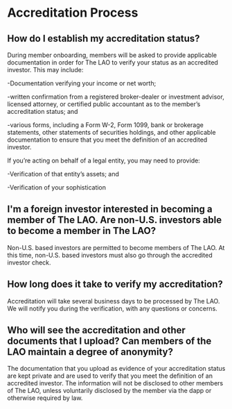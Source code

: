 # Accreditation Process

## How do I establish my accreditation status?

During member onboarding, members will be asked to provide applicable documentation in order for The LAO to verify your status as an accredited investor. This may include:

-Documentation verifying your income or net worth;

-written confirmation from a registered broker-dealer or investment advisor, licensed attorney, or certified public accountant as to the member’s accreditation status; and

-various forms, including a Form W-2, Form 1099, bank or brokerage statements, other statements of securities holdings, and other applicable documentation to ensure that you meet the definition of an accredited investor.

If you’re acting on behalf of a legal entity, you may need to provide:

-Verification of that entity’s assets; and

-Verification of your sophistication

## I'm a foreign investor interested in becoming a member of The LAO. Are non-U.S. investors able to become a member in The LAO?

Non-U.S. based investors are permitted to become members of The LAO. At this time, non-U.S. based investors must also go through the accredited investor check.

## How long does it take to verify my accreditation?

Accreditation will take several business days to be processed by The LAO. We will notify you during the verification, with any questions or concerns.

## Who will see the accreditation and other documents that I upload? Can members of the LAO maintain a degree of anonymity?

The documentation that you upload as evidence of your accreditation status are kept private and are used to verify that you meet the definition of an accredited investor. The information will not be disclosed to other members of The LAO, unless voluntarily disclosed by the member via the dapp or otherwise required by law.
